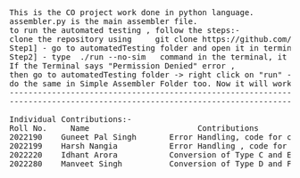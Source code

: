 <pre>
This is the CO project work done in python language.
assembler.py is the main assembler file.
to run the automated testing , follow the steps:-
clone the repository using     git clone https://github.com/hn-iiitd/CO_project     command.
Step1] - go to automatedTesting folder and open it in terminal
Step2] - type  ./run --no-sim   command in the terminal, it will show the test results.
If the Terminal says "Permission Denied" error , 
then go to automatedTesting folder -> right click on "run" -> click on "Properties" -> Permissions -> check box "Allow as executing File", 
do the same in Simple Assembler Folder too. Now it will work fine. This error is due to "run" file permissions.
---------------------------------------------------------------------------------------------------------------
---------------------------------------------------------------------------------------------------------------

Individual Contributions:-
Roll No.     Name                       Contributions
2022190    Guneet Pal Singh       Error Handling, code for conversion of Type- B to Binary
2022199    Harsh Nangia           Error Handling , code for conversion of Type- A to Binary
2022220    Idhant Arora           Conversion of Type C and E to Binary
2022280    Manveet Singh          Conversion of Type D and F to Binary
<pre/>
